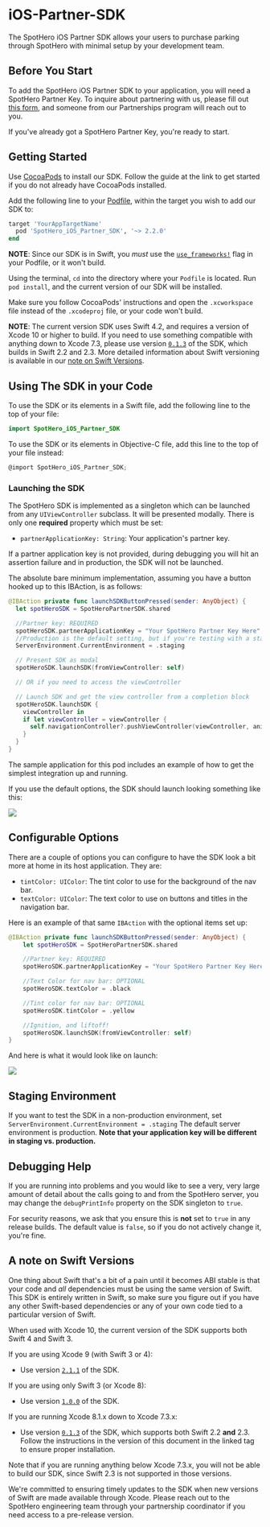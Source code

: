 # iOS-Partner-SDK
 
The SpotHero iOS Partner SDK allows your users to purchase parking through SpotHero with minimal setup by your development team.

## Before You Start

To add the SpotHero iOS Partner SDK to your application, you will need a SpotHero Partner Key. To inquire about partnering with us, please fill out [this form](https://docs.google.com/forms/d/e/1FAIpQLSf3eErKlAwvqDUdgNWtxg4iTq2Deocoouwp-qLdD24DBWz9jQ/viewform), and someone from our Partnerships program will reach out to you.

If you've already got a SpotHero Partner Key, you're ready to start.

## Getting Started

Use [CocoaPods](https://guides.cocoapods.org/using/getting-started.html) to install our SDK. Follow the guide at the link to get started if you do not already have CocoaPods installed.

Add the following line to your [Podfile](https://guides.cocoapods.org/using/the-podfile.html), within the target you wish to add our SDK to:

```ruby
target 'YourAppTargetName'
  pod 'SpotHero_iOS_Partner_SDK', '~> 2.2.0'
end
```

**NOTE**: Since our SDK is in Swift, you _must_ use the [`use_frameworks!`](https://guides.cocoapods.org/syntax/podfile.html#use_frameworks_bang) flag in your Podfile, or it won't build.

Using the terminal, `cd` into the directory where your `Podfile` is located.  Run `pod install`, and the current version of our SDK will be installed.

Make sure you follow CocoaPods' instructions and open the `.xcworkspace` file instead of the `.xcodeproj` file, or your code won't build.

**NOTE**: The current version SDK uses Swift 4.2, and requires a version of Xcode 10 or higher to build. If you need to use something compatible with anything down to Xcode 7.3, please use version [`0.1.3`](https://github.com/spothero/Partner-SDK-iOS/releases/tag/0.1.3) of the SDK, which builds in Swift 2.2 and 2.3. More detailed information about Swift versioning is available in our [note on Swift Versions](#a-note-on-swift-versions).

## Using The SDK in your Code

To use the SDK or its elements in a Swift file, add the following line to the top of your file:

```swift
import SpotHero_iOS_Partner_SDK
```

To use the SDK or its elements in Objective-C file, add this line to the top of your file instead:

```objectivec
@import SpotHero_iOS_Partner_SDK;
```
### Launching the SDK

The SpotHero SDK is implemented as a singleton which can be launched from any `UIViewController` subclass. It will be presented modally. There is only one **required** property which must be set:

- `partnerApplicationKey: String`: Your application's partner key.

If a partner application key is not provided, during debugging you will hit an assertion failure and in production, the SDK will not be launched.

The absolute bare minimum implementation, assuming you have a button hooked up to this IBAction, is as follows:

```swift
@IBAction private func launchSDKButtonPressed(sender: AnyObject) {
  let spotHeroSDK = SpotHeroPartnerSDK.shared        

  //Partner key: REQUIRED
  spotHeroSDK.partnerApplicationKey = "Your SpotHero Partner Key Here"
  //Production is the default setting, but if you're testing with a staging application key, change it like so:
  ServerEnvironment.CurrentEnvironment = .staging

  // Present SDK as modal
  spotHeroSDK.launchSDK(fromViewController: self)

  // OR if you need to access the viewController

  // Launch SDK and get the view controller from a completion block
  spotHeroSDK.launchSDK {
    viewController in
    if let viewController = viewController {
      self.navigationController?.pushViewController(viewController, animated: true)
    }
  }
}
```

The sample application for this pod includes an example of how to get the simplest integration up and running.

If you use the default options, the SDK should launch looking something like this:

![](readme_img/stock.png)

## Configurable Options

There are a couple of options you can configure to have the SDK look a bit more at home in its host application. They are:

- `tintColor: UIColor`: The tint color to use for the background of the nav bar.
- `textColor: UIColor`: The text color to use on buttons and titles in the navigation bar.

Here is an example of that same `IBAction` with the optional items set up:

```swift
@IBAction private func launchSDKButtonPressed(sender: AnyObject) {
	let spotHeroSDK = SpotHeroPartnerSDK.shared

	//Partner key: REQUIRED
	spotHeroSDK.partnerApplicationKey = "Your SpotHero Partner Key Here"

	//Text Color for nav bar: OPTIONAL
	spotHeroSDK.textColor = .black

	//Tint color for nav bar: OPTIONAL
	spotHeroSDK.tintColor = .yellow

	//Ignition, and liftoff!
	spotHeroSDK.launchSDK(fromViewController: self)
}
```

And here is what it would look like on launch:

![](readme_img/custom_nav_bar.png)

## Staging Environment

If you want to test the SDK in a non-production environment,  set `ServerEnvironment.CurrentEnvironment = .staging`
The default server environment is production.  **Note that your application key will be different in staging vs. production.**

## Debugging Help

If you are running into problems and you would like to see a very, very large amount of detail about the calls going to and from the SpotHero server, you may change the `debugPrintInfo` property on the SDK singleton to `true`.

For security reasons, we ask that you ensure this is **not** set to `true` in any release builds. The default value is `false`, so if you do not actively change it, you're fine.

## A note on Swift Versions

One thing about Swift that's a bit of a pain until it becomes ABI stable is that your code and *all* dependencies must be using the same version of Swift. This SDK is entirely written in Swift, so make sure you figure out if you have any other Swift-based dependencies or any of your own code tied to a particular version of Swift.

When used with Xcode 10, the current version of the SDK supports both Swift 4 and Swift 3.

If you are using Xcode 9 (with Swift 3 or 4):

- Use version [`2.1.1`](https://github.com/spothero/Partner-SDK-iOS/releases/tag/2.1.1) of the SDK.

If you are using only Swift 3 (or Xcode 8):

- Use version [`1.0.0`](https://github.com/spothero/Partner-SDK-iOS/releases/tag/1.0.0) of the SDK.

If you are running Xcode 8.1.x down to Xcode 7.3.x:

- Use version [`0.1.3`](https://github.com/spothero/Partner-SDK-iOS/releases/tag/0.1.3) of the SDK, which supports both Swift 2.2 **and** 2.3. Follow the instructions in the version of this document in the linked tag to ensure proper installation.

Note that if you are running anything below Xcode 7.3.x, you will not be able to build our SDK, since Swift 2.3 is not supported in those versions.

We're committed to ensuring timely updates to the SDK when new versions of Swift are made available through Xcode. Please reach out to the SpotHero engineering team through your partnership coordinator if you need access to a pre-release version.
